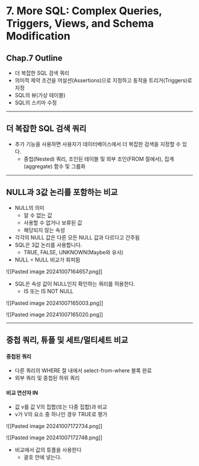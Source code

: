 # 7. More SQL: Complex Queries, Triggers, Views, and Schema Modification

## Chap.7 Outline
- 더 복잡한 SQL 검색 쿼리
- 의미적 제약 조건을 어설션(Assertions)으로 지정하고 동작을 트리거(Triggers)로 지정
- SQL의 뷰(가상 테이블)
- SQL의 스키마 수정

---
## 더 복잡한 SQL 검색 쿼리
- 추가 기능을 사용하면 사용자가 데이터베이스에서 더 복잡한 검색을 지정할 수 있다.
	- 중첩(Nested) 쿼리, 조인된 테이블 및 외부 조인(FROM 절에서), 집계(aggregate) 함수 및 그룹화

---
## NULL과 3값 논리를 포함하는 비교
- NULL의 의미
	- 알 수 없는 값
	- 사용할 수 없거나 보류된 값
	- 해당되지 않는 속성
- 각각의 NULL 값은 다른 모든 NULL 값과 다르다고 간주됨
- SQL은 3값 논리를 사용합니다.
	- TRUE, FALSE, UNKNOWN(Maybe와 유사)
- NULL = NULL 비교가 회피됨

![[Pasted image 20241007164657.png]]

- SQL은 속성 값이 NULL인지 확인하는 쿼리를 허용한다.
	- IS 또는 IS NOT NULL

![[Pasted image 20241007165003.png]]

![[Pasted image 20241007165020.png]]

---
## 중첩 쿼리, 튜플 및 세트/멀티세트 비교
#### 중첩된 쿼리
- 다른 쿼리의 WHERE 절 내에서 select-from-where 블록 완료
- 외부 쿼리 및 중첩된 하위 쿼리

#### 비교 연산자 IN
- 값 v를 값 V의 집합(또는 다중 집합)과 비교
- v가 V의 요소 중 하나인 경우 TRUE로 평가

![[Pasted image 20241007172734.png]]

![[Pasted image 20241007172748.png]]

- 비교에서 값의 튜플을 사용한다
	- 괄호 안에 넣는다.